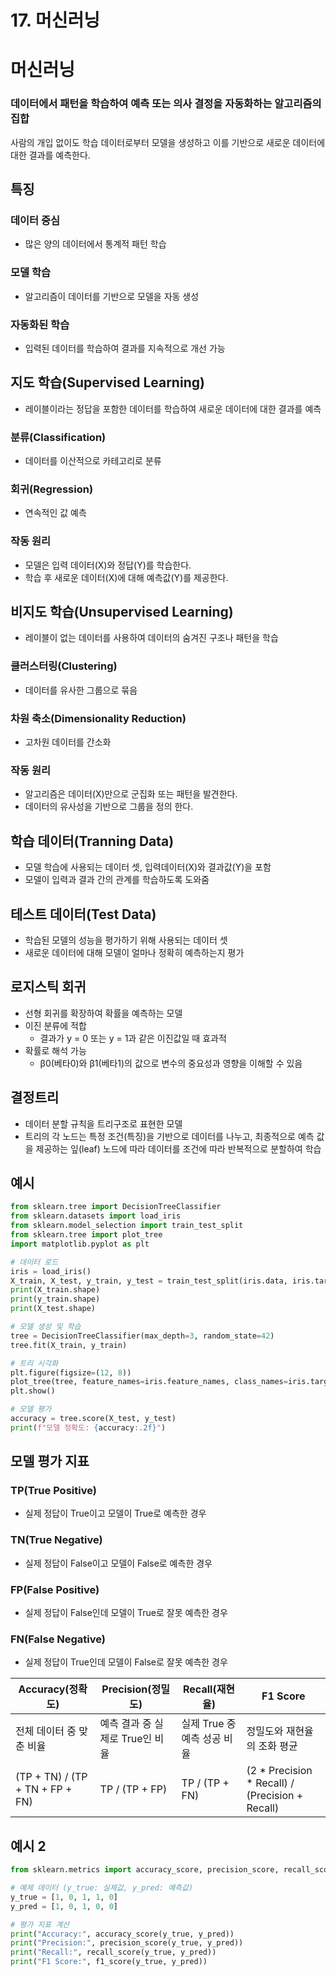 # 17. 머신러닝

# 머신러닝

### 데이터에서 패턴을 학습하여 예측 또는 의사 결정을 자동화하는 알고리즘의 집합
사람의 개입 없이도 학습 데이터로부터 모델을 생성하고 이를 기반으로 새로운 데이터에 대한 결과를 예측한다.

## 특징

### 데이터 중심

- 많은 양의 데이터에서 통계적 패턴 학습

### 모델 학습

- 알고리즘이 데이터를 기반으로 모델을 자동 생성

### 자동화된 학습

- 입력된 데이터를 학습하여 결과를 지속적으로 개선 가능

## 지도 학습(Supervised Learning)

- 레이블이라는 정답을 포함한 데이터를 학습하여 새로운 데이터에 대한 결과를 예측

### 분류(Classification)

- 데이터를 이산적으로 카테고리로 분류

### 회귀(Regression)

- 연속적인 값 예측

### 작동 원리

- 모델은 입력 데이터(X)와 정답(Y)를 학습한다.
- 학습 후 새로운 데이터(X)에 대해 예측값(Y)를 제공한다.

## 비지도 학습(Unsupervised Learning)

- 레이블이 없는 데이터를 사용하여 데이터의 숨겨진 구조나 패턴을 학습

### 클러스터링(Clustering)

- 데이터를 유사한 그룹으로 묶음

### 차원 축소(Dimensionality Reduction)

- 고차원 데이터를 간소화

### 작동 원리

- 알고리즘은 데이터(X)만으로 군집화 또는 패턴을 발견한다.
- 데이터의 유사성을 기반으로 그룹을 정의 한다.

## 학습 데이터(Tranning Data)

- 모델 학습에 사용되는 데이터 셋, 입력데이터(X)와 결과값(Y)을 포함
- 모델이 입력과 결과 간의 관계를 학습하도록 도와줌

## 테스트 데이터(Test Data)

- 학습된 모델의 성능을 평가하기 위해 사용되는 데이터 셋
- 새로운 데이터에 대해 모델이 얼마나 정확히 예측하는지 평가

## 로지스틱 회귀

- 선형 회귀를 확장하여 확률을 예측하는 모델
- 이진 분류에 적합
    - 결과가 y = 0 또는 y = 1과 같은 이진값일 때 효과적
- 확률로 해석 가능
    - β0(베타0)와 β1(베타1)의 값으로 변수의 중요성과 영향을 이해할 수 있음

## 결정트리

- 데이터 분할 규칙을 트리구조로 표현한 모델
- 트리의 각 노드는 특정 조건(특징)을 기반으로 데이터를 나누고, 최종적으로 예측 값을 제공하는
잎(leaf) 노드에 따라 데이터를 조건에 따라 반복적으로 분할하여 학습

## 예시

```python
from sklearn.tree import DecisionTreeClassifier
from sklearn.datasets import load_iris
from sklearn.model_selection import train_test_split
from sklearn.tree import plot_tree
import matplotlib.pyplot as plt

# 데이터 로드
iris = load_iris()
X_train, X_test, y_train, y_test = train_test_split(iris.data, iris.target, test_size=0.3, random_state=42)
print(X_train.shape)
print(y_train.shape)
print(X_test.shape)

# 모델 생성 및 학습
tree = DecisionTreeClassifier(max_depth=3, random_state=42)
tree.fit(X_train, y_train)

# 트리 시각화
plt.figure(figsize=(12, 8))
plot_tree(tree, feature_names=iris.feature_names, class_names=iris.target_names, filled=True)
plt.show()

# 모델 평가
accuracy = tree.score(X_test, y_test)
print(f"모델 정확도: {accuracy:.2f}")
```

## 모델 평가 지표

### TP(True Positive)

- 실제 정답이 True이고 모델이 True로 예측한 경우

### TN(True Negative)

- 실제 정답이 False이고 모델이 False로 예측한 경우

### FP(False Positive)

- 실제 정답이 False인데 모델이 True로 잘못 예측한 경우

### FN(False Negative)

- 실제 정답이 True인데 모델이 False로 잘못 예측한 경우

| Accuracy(정확도) | Precision(정밀도) | Recall(재현율) | F1 Score |
| --- | --- | --- | --- |
| 전체 데이터 중 맞춘 비율 | 예측 결과 중 실제로 True인 비율 | 실제 True 중 예측 성공 비율 | 정밀도와 재현율의 조화 평균 |
| (TP + TN) / (TP + TN + FP + FN) | TP / (TP + FP) | TP / (TP + FN) | (2 * Precision * Recall) / (Precision + Recall) |

## 예시 2

```python
from sklearn.metrics import accuracy_score, precision_score, recall_score, f1_score

# 예제 데이터 (y_true: 실제값, y_pred: 예측값)
y_true = [1, 0, 1, 1, 0]
y_pred = [1, 0, 1, 0, 0]

# 평가 지표 계산
print("Accuracy:", accuracy_score(y_true, y_pred))
print("Precision:", precision_score(y_true, y_pred))
print("Recall:", recall_score(y_true, y_pred))
print("F1 Score:", f1_score(y_true, y_pred))
```